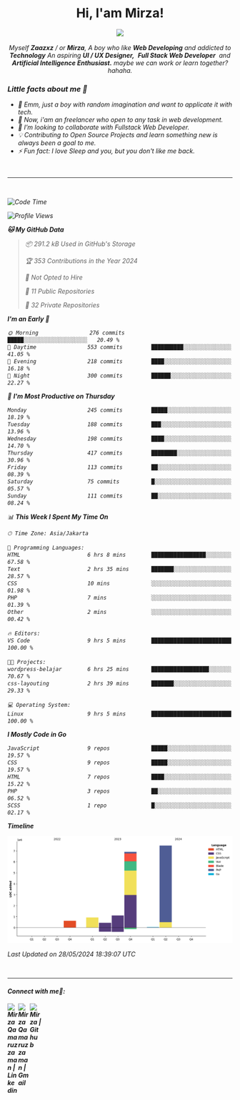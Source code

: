 <h1 align="center">Hi, I'am Mirza!</h1>
<p align="center">
  <a href="https://github.com/Ratheshan03/readme-typing-svg"><img src="https://readme-typing-svg.herokuapp.com?lines=UI+/+UX+Designer;Full+Stack+Web+Developer;IT+Enthusiast;Artificial+Intelligence+Addicted;&center=true&width=500&height=50"></a>
</p>

<p align="center">
  <em>
    Myself <b>Zaazxz</b> / or <b>Mirza</b>, A boy who like <b>Web Developing</b> and addicted to <b>Technology</b>
    An aspiring <b>UI / UX Designer,</b>&nbsp; <b>Full Stack Web Developer</b>&nbsp; and <b> Artificial Intelligence Enthusiast.</b> maybe we can work or learn together? hahaha.
  <br>
</p>

<h3>Little facts about me 🧑</h3>

- 🧞 Emm, just a boy with random imagination and want to applicate it with tech.
- 🔭 Now, i'am an freelancer who open to any task in web development.
- 👯 I’m looking to collaborate with Fullstack Web Developer.
- 💡 Contributing to Open Source Projects and learn something new is always been a goal to me.
- ⚡ Fun fact: I love Sleep and you, but you don't like me back.
<br>

---

<br>

<!--START_SECTION:waka-->
![Code Time](http://img.shields.io/badge/Code%20Time-693%20hrs%203%20mins-blue)

![Profile Views](http://img.shields.io/badge/Profile%20Views-130-blue)

**🐱 My GitHub Data** 

> 📦 291.2 kB Used in GitHub's Storage 
 > 
> 🏆 353 Contributions in the Year 2024
 > 
> 🚫 Not Opted to Hire
 > 
> 📜 11 Public Repositories 
 > 
> 🔑 32 Private Repositories 
 > 
**I'm an Early 🐤** 

```text
🌞 Morning                276 commits         █████░░░░░░░░░░░░░░░░░░░░   20.49 % 
🌆 Daytime                553 commits         ██████████░░░░░░░░░░░░░░░   41.05 % 
🌃 Evening                218 commits         ████░░░░░░░░░░░░░░░░░░░░░   16.18 % 
🌙 Night                  300 commits         ██████░░░░░░░░░░░░░░░░░░░   22.27 % 
```
📅 **I'm Most Productive on Thursday** 

```text
Monday                   245 commits         █████░░░░░░░░░░░░░░░░░░░░   18.19 % 
Tuesday                  188 commits         ███░░░░░░░░░░░░░░░░░░░░░░   13.96 % 
Wednesday                198 commits         ████░░░░░░░░░░░░░░░░░░░░░   14.70 % 
Thursday                 417 commits         ████████░░░░░░░░░░░░░░░░░   30.96 % 
Friday                   113 commits         ██░░░░░░░░░░░░░░░░░░░░░░░   08.39 % 
Saturday                 75 commits          █░░░░░░░░░░░░░░░░░░░░░░░░   05.57 % 
Sunday                   111 commits         ██░░░░░░░░░░░░░░░░░░░░░░░   08.24 % 
```


📊 **This Week I Spent My Time On** 

```text
🕑︎ Time Zone: Asia/Jakarta

💬 Programming Languages: 
HTML                     6 hrs 8 mins        █████████████████░░░░░░░░   67.58 % 
Text                     2 hrs 35 mins       ███████░░░░░░░░░░░░░░░░░░   28.57 % 
CSS                      10 mins             ░░░░░░░░░░░░░░░░░░░░░░░░░   01.98 % 
PHP                      7 mins              ░░░░░░░░░░░░░░░░░░░░░░░░░   01.39 % 
Other                    2 mins              ░░░░░░░░░░░░░░░░░░░░░░░░░   00.42 % 

🔥 Editors: 
VS Code                  9 hrs 5 mins        █████████████████████████   100.00 % 

🐱‍💻 Projects: 
wordpress-belajar        6 hrs 25 mins       ██████████████████░░░░░░░   70.67 % 
css-layouting            2 hrs 39 mins       ███████░░░░░░░░░░░░░░░░░░   29.33 % 

💻 Operating System: 
Linux                    9 hrs 5 mins        █████████████████████████   100.00 % 
```

**I Mostly Code in Go** 

```text
JavaScript               9 repos             █████░░░░░░░░░░░░░░░░░░░░   19.57 % 
CSS                      9 repos             █████░░░░░░░░░░░░░░░░░░░░   19.57 % 
HTML                     7 repos             ████░░░░░░░░░░░░░░░░░░░░░   15.22 % 
PHP                      3 repos             ██░░░░░░░░░░░░░░░░░░░░░░░   06.52 % 
SCSS                     1 repo              █░░░░░░░░░░░░░░░░░░░░░░░░   02.17 % 
```



**Timeline**

![Lines of Code chart](https://raw.githubusercontent.com/zaazxz/zaazxz/main/assets/bar_graph.png)


 Last Updated on 28/05/2024 18:39:07 UTC
<!--END_SECTION:waka-->

<br>

---

<h4> Connect with me🤝: <h4>
  </hr>
  <a href="https://www.linkedin.com/in/mirzaqamaruzzaman18/">
   <img align="left" alt=" Mirza Qamaruzzaman | Linkedin" width="24px" src="https://www.vectorlogo.zone/logos/linkedin/linkedin-icon.svg" />
  </a>
  <a href="mailto:mirzaqamaruzzaman18@gmail.com">
    <img align="left" alt=" Mirza Qamaruzzaman | Gmail" width="26px" src="https://www.vectorlogo.zone/logos/gmail/gmail-icon.svg" />
  </a>
   <a href="https://github.com/zaazxz">
    <img align="left" alt=" Mirza | Github" width="26px" src="https://www.vectorlogo.zone/logos/github/github-tile.svg" />
  </a>
  <br>
